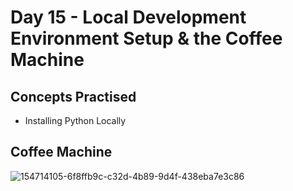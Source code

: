 # Day 15 - Local Development Environment Setup & the Coffee Machine
## Concepts Practised
- Installing Python Locally
## Coffee Machine
![154714105-6f8ffb9c-c32d-4b89-9d4f-438eba7e3c86](https://github.com/shondsouza/100-Days-of-Code-Python/assets/138319148/4b626a7f-0879-4947-b0d8-350681aeca07)
